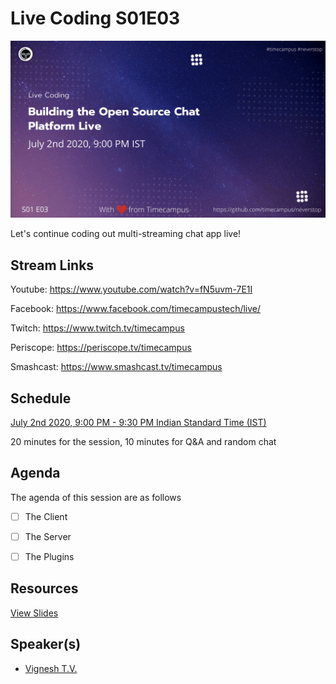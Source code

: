 # Live Coding S01E03

[![alt text](LC-S01E03.png "Watch/Subscribe to the video")](https://www.youtube.com/watch?v=fN5uvm-7E1I)

Let's continue coding out multi-streaming chat app live!

## Stream Links

Youtube: https://www.youtube.com/watch?v=fN5uvm-7E1I

Facebook: https://www.facebook.com/timecampustech/live/

Twitch: https://www.twitch.tv/timecampus


Periscope: https://periscope.tv/timecampus

Smashcast: https://www.smashcast.tv/timecampus

## Schedule

[July 2nd 2020, 9:00 PM - 9:30 PM Indian Standard Time (IST)](https://calendar.google.com/event?action=TEMPLATE&tmeid=MHRkdGY1ZmRha3VybXNoaG10ZDJkY28xbGNfMjAyMDA3MDJUMTUzMDAwWiB0aW1lY2FtcHVzLmNvbV8zaHE0cHRrczBsZTJybmQwajAxbzYwMTRhZ0Bn&tmsrc=timecampus.com_3hq4ptks0le2rnd0j01o6014ag%40group.calendar.google.com)

20 minutes for the session, 10 minutes for Q&A and random chat

## Agenda

The agenda of this session are as follows

- [ ] The Client
- [ ] The Server
- [ ] The Plugins


## Resources

[View Slides](https://docs.google.com/presentation/d/18e3zhBKY1HPQC3vFjzuRkO3AMp89HbTGuXtdl-mjnTo/edit?usp=sharing)

## Speaker(s)

- [Vignesh T.V.](http://tvvignesh.com/)